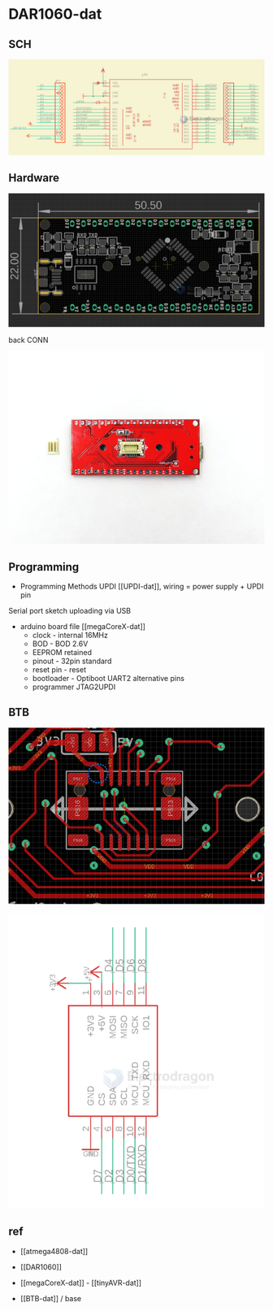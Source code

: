 
# DAR1060-dat 


## SCH 

![](2023-11-01-18-40-07.png)

## Hardware 

![](2023-11-01-18-41-42.png)

back CONN

![](2022-08-09-16-01-44.png)

## Programming 


- Programming Methods UPDI  [[UPDI-dat]], wiring = power supply + UPDI pin 

Serial port sketch uploading via USB

- arduino board file [[megaCoreX-dat]]
    - clock - internal 16MHz
    - BOD - BOD 2.6V
    - EEPROM retained
    - pinout - 32pin standard
    - reset pin - reset
    - bootloader - Optiboot UART2 alternative pins
    - programmer JTAG2UPDI

## BTB 

![](2025-07-17-15-53-07.png)

![](2025-07-17-15-53-56.png)


## ref 

- [[atmega4808-dat]]

- [[DAR1060]] 

- [[megaCoreX-dat]] - [[tinyAVR-dat]]

- [[BTB-dat]] / base